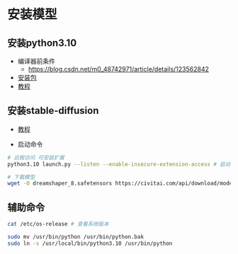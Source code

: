# 安装模型

## 安装python3.10
* 编译器前条件
  - https://blog.csdn.net/m0_48742971/article/details/123562842
* [安装包](https://www.python.org/ftp/python/3.10.6/Python-3.10.6.tgz)
* [教程](https://tecadmin.net/how-to-install-python-3-10-on-centos-rhel-8-fedora/)

## 安装stable-diffusion
* [教程](https://github.com/AUTOMATIC1111/stable-diffusion-webui/wiki/Install-and-Run-on-NVidia-GPUs)

* 启动命令
```sh
# 远程访问 可安装扩展
python3.10 launch.py --listen --enable-insecure-extension-access # 启动项目 --share 

# 下载模型
wget -O dreamshaper_8.safetensors https://civitai.com/api/download/models/128713
```

## 辅助命令
```sh
cat /etc/os-release # 查看系统版本

sudo mv /usr/bin/python /usr/bin/python.bak
sudo ln -s /usr/local/bin/python3.10 /usr/bin/python
```
